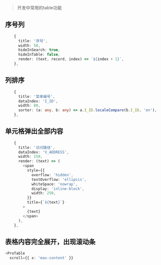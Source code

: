 > 开发中常用的table功能

## 序号列
```typescript
    {
      title: '序号',
      width: 50,
      hideInSearch: true,
      hideInTable: false,
      render: (text, record, index) => `${index + 1}`,
    },
```

## 列排序
```typescript
    {
      title: '菜单编号',
      dataIndex: 'I_ID',
      width: 80,
      sorter: (a: any, b: any) => a.I_ID.localeCompare(b.I_ID, 'en'),
    },
```

## 单元格弹出全部内容
```typescript
    {
      title: '访问路径',
      dataIndex: 'V_ADDRESS',
      width: 150,
      render: (text) => (
        <span
          style={{
            overflow: 'hidden',
            textOverflow: 'ellipsis',
            whiteSpace: 'nowrap',
            display: 'inline-block',
            width: 250,
          }}
          title={`${text}`}
        >
          {text}
        </span>
      ),
    },
```

## 表格内容完全展开，出现滚动条
```typescript
<ProTable
  scroll={{ x: 'max-content' }}
```